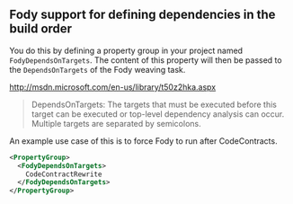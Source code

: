 ## Fody support for defining dependencies in the build order

You do this by defining a property group in your project named `FodyDependsOnTargets`. The content of this property will then be passed to the `DependsOnTargets` of the Fody weaving task.

http://msdn.microsoft.com/en-us/library/t50z2hka.aspx

> DependsOnTargets: The targets that must be executed before this target can be executed or top-level dependency analysis can occur. Multiple targets are separated by semicolons.

An example use case of this is to force Fody to run after CodeContracts.

```xml
<PropertyGroup>
  <FodyDependsOnTargets>
    CodeContractRewrite
  </FodyDependsOnTargets>
</PropertyGroup>
```
